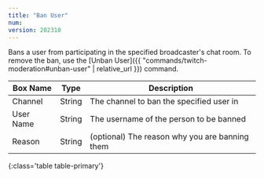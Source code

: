 ```yaml
---
title: "Ban User"
num: 
version: 202310
---
```


Bans a user from participating in the specified broadcaster's chat room.
To remove the ban, use the [Unban User]({{ "commands/twitch-moderation#unban-user" | relative_url }}) command.

| Box Name | Type | Description | 
|-------|--------|--------
Channel|String|The channel to ban the specified user in
User Name|String|The username of the person to be banned
Reason|String|(optional) The reason why you are banning them
{:class='table table-primary'}